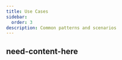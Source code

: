 ```yaml
---
title: Use Cases
sidebar:
  order: 3
description: Common patterns and scenarios
---
```


## need-content-here
